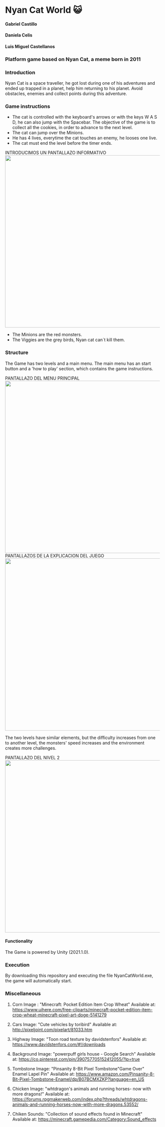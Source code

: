 # Nyan Cat World :smiley_cat:
#### Gabriel Castillo 
#### Daniela Celis 
#### Luis Miguel Castellanos

### Platform game based on Nyan Cat, a meme born in 2011 
### Introduction
Nyan Cat is a space traveller, he got lost during one of his adventures and ended up trapped in a planet, help him returning to his planet. 
Avoid obstacles, enemies and collect points during this adventure.

### Game instructions
* The cat is controlled with the keyboard's arrows or with the keys W A S D, he can also jump with the Spacebar.
  The objective of the game is to collect all the cookies, in order to advance to the next level. 
* The cat can jump over the Minions.
* He has 4 lives, everytime the cat touches an enemy, he looses one live.
* The cat must end the level before the timer ends.  

INTRODUCIMOS UN PANTALLAZO INFORMATIVO
<img src="https://user-images.githubusercontent.com/43209755/60149719-4b444080-979b-11e9-981c-fa76689d7db6.png" width="560">

* The Minions are the red monsters.
* The Viggies are the grey birds, Nyan cat can´t kill them.  

### Structure
The Game has two levels and a main menu. 
The main menu has an start button and a 'how to play' section, which contains the game instructions.

PANTALLAZO DEL MENU PRINCIPAL
<img src="https://user-images.githubusercontent.com/43209755/60149719-4b444080-979b-11e9-981c-fa76689d7db6.png" width="560">
PANTALLAZOS DE LA EXPLICACION DEL JUEGO
<img src="https://user-images.githubusercontent.com/43209755/60149719-4b444080-979b-11e9-981c-fa76689d7db6.png" width="560">

The two levels have similar elements, but the difficulty increases from one to another level, the monsters' speed 
increases and the environment creates more challenges. 

PANTALLAZO DEL NIVEL 2
<img src="https://user-images.githubusercontent.com/43209755/60149719-4b444080-979b-11e9-981c-fa76689d7db6.png" width="560">


#### Functionality
The Game is powered by Unity (2021.1.0).


### Execution
By downloading this repository and executing the file NyanCatWorld.exe, the game will automatically start.

### Miscellaneous

1. Corn Image : "Minecraft: Pocket Edition Item Crop Wheat" Available at: https://www.uihere.com/free-cliparts/minecraft-pocket-edition-item-crop-wheat-minecraft-pixel-art-doge-5141279

2. Cars Image: "Cute vehicles by toribird" Available at: http://pixeljoint.com/pixelart/81033.htm

3. Highway Image: "Toon road texture by davidstenfors" Available at: https://www.davidstenfors.com/#!/downloads

4. Background Image: "powerpuff girls house - Google Search" Available at: https://co.pinterest.com/pin/390757705152412055/?lp=true

5. Tombstone Image: "Pinsanity 8-Bit Pixel Tombstone"Game Over" Enamel Lapel Pin" Available at: https://www.amazon.com/Pinsanity-8-Bit-Pixel-Tombstone-Enamel/dp/B07BCMXZKP?language=en_US

6. Chicken Image: "whtdragon's animals and running horses- now with more dragons!" Available at: https://forums.rpgmakerweb.com/index.php?threads/whtdragons-animals-and-running-horses-now-with-more-dragons.53552/

7. Chiken Sounds: "Collection of sound effects found in Minecraft" Available at: https://minecraft.gamepedia.com/Category:Sound_effects
